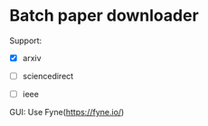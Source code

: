 # Batch paper downloader

Support:
- [x] arxiv
- [ ] sciencedirect
- [ ] ieee


GUI:
Use Fyne(https://fyne.io/)